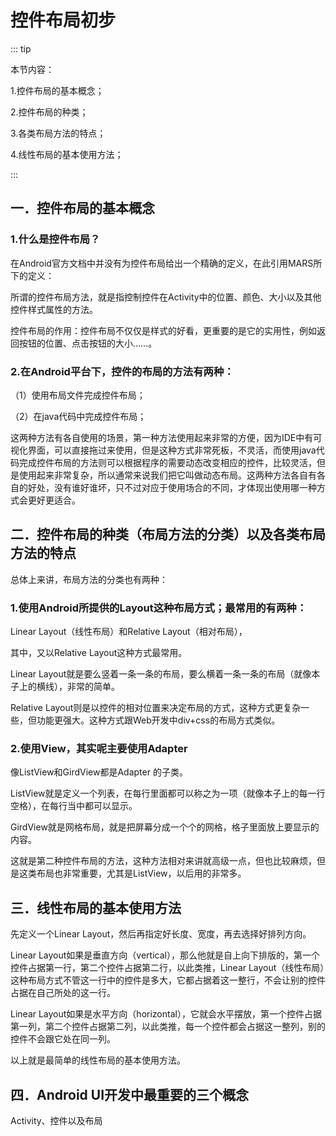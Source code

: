 # 控件布局初步

::: tip

本节内容：

1.控件布局的基本概念；

2.控件布局的种类；

3.各类布局方法的特点；

4.线性布局的基本使用方法；

:::

## 一．控件布局的基本概念

### 1.什么是控件布局？

在Android官方文档中并没有为控件布局给出一个精确的定义，在此引用MARS所下的定义：

所谓的控件布局方法，就是指控制控件在Activity中的位置、颜色、大小以及其他控件样式属性的方法。

控件布局的作用：控件布局不仅仅是样式的好看，更重要的是它的实用性，例如返回按钮的位置、点击按钮的大小……。

### 2.在Android平台下，控件的布局的方法有两种：

（1）使用布局文件完成控件布局；

（2）在java代码中完成控件布局；

这两种方法有各自使用的场景，第一种方法使用起来非常的方便，因为IDE中有可视化界面，可以直接拖过来使用，但是这种方式非常死板，不灵活，而使用java代码完成控件布局的方法则可以根据程序的需要动态改变相应的控件，比较灵活，但是使用起来非常复杂，所以通常来说我们把它叫做动态布局。这两种方法各自有各自的好处，没有谁好谁坏，只不过对应于使用场合的不同，才体现出使用哪一种方式会更好更适合。

## 二．控件布局的种类（布局方法的分类）以及各类布局方法的特点

总体上来讲，布局方法的分类也有两种：

### 1.使用Android所提供的Layout这种布局方式；最常用的有两种：

Linear Layout（线性布局）和Relative Layout（相对布局），

其中，又以Relative Layout这种方式最常用。

Linear Layout就是要么竖着一条一条的布局，要么横着一条一条的布局（就像本子上的横线），非常的简单。

Relative Layout则是以控件的相对位置来决定布局的方式，这种方式更复杂一些，但功能更强大。这种方式跟Web开发中div+css的布局方式类似。

### 2.使用View，其实呢主要使用Adapter

像ListView和GirdView都是Adapter 的子类。

ListView就是定义一个列表，在每行里面都可以称之为一项（就像本子上的每一行空格），在每行当中都可以显示。

GirdView就是网格布局，就是把屏幕分成一个个的网格，格子里面放上要显示的内容。

这就是第二种控件布局的方法，这种方法相对来讲就高级一点，但也比较麻烦，但是这类布局也非常重要，尤其是ListView，以后用的非常多。

## 三．线性布局的基本使用方法

先定义一个Linear Layout，然后再指定好长度、宽度，再去选择好排列方向。

Linear Layout如果是垂直方向（vertical），那么他就是自上向下排版的，第一个控件占据第一行，第二个控件占据第二行，以此类推，Linear Layout（线性布局）这种布局方式不管这一行中的控件是多大，它都占据着这一整行，不会让别的控件占据在自己所处的这一行。

Linear Layout如果是水平方向（horizontal），它就会水平摆放，第一个控件占据第一列，第二个控件占据第二列，以此类推，每一个控件都会占据这一整列，别的控件不会跟它处在同一列。

以上就是最简单的线性布局的基本使用方法。

## 四．Android UI开发中最重要的三个概念
Activity、控件以及布局